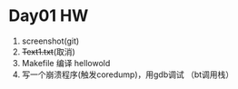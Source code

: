 # Day01 HW

1. screenshot(git)
2. ~~Text1.txt~~(取消)
3. Makefile 编译 hellowold
4. 写一个崩溃程序(触发coredump)，用gdb调试 （bt调用栈）